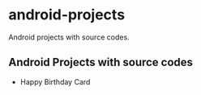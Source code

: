 # android-projects
Android projects with source codes.


## Android Projects with source codes

- Happy Birthday Card 